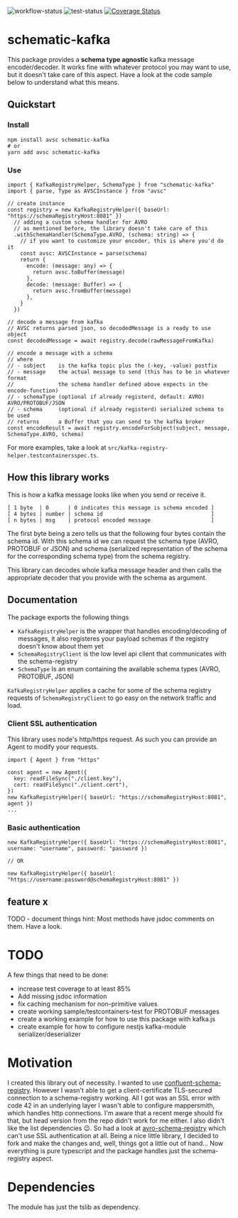 ![workflow-status](https://github.com/konqi/schematic-kafka/actions/workflows/build-actions.yml/badge.svg) ![test-status](https://github.com/konqi/schematic-kafka/actions/workflows/test-actions.yml/badge.svg) [![Coverage Status](https://coveralls.io/repos/github/konqi/schematic-kafka/badge.svg?branch=main)](https://coveralls.io/github/konqi/schematic-kafka?branch=main)

# schematic-kafka

This package provides a **schema type agnostic** kafka message encoder/decoder. It works fine with whatever protocol you may want to use, but it doesn't take care of this aspect. Have a look at the code sample below to understand what this means.

## Quickstart

### Install

```
npm install avsc schematic-kafka
# or
yarn add avsc schematic-kafka
```

### Use

```
import { KafkaRegistryHelper, SchemaType } from "schematic-kafka"
import { parse, Type as AVSCInstance } from "avsc"

// create instance
const registry = new KafkaRegistryHelper({ baseUrl: "https://schemaRegistryHost:8081" })
  // adding a custom schema handler for AVRO
  // as mentioned before, the library doesn't take care of this
  .withSchemaHandler(SchemaType.AVRO, (schema: string) => {
    // if you want to customize your encoder, this is where you'd do it
    const avsc: AVSCInstance = parse(schema)
    return {
      encode: (message: any) => {
        return avsc.toBuffer(message)
      },
      decode: (message: Buffer) => {
        return avsc.fromBuffer(message)
      },
    }
  })

// decode a message from kafka
// AVSC returns parsed json, so decodedMessage is a ready to use object
const decodedMessage = await registry.decode(rawMessageFromKafka)

// encode a message with a schema
// where
// - subject    is the kafka topic plus the (-key, -value) postfix
// - message    the actual message to send (this has to be in whatever format
//              the schema handler defined above expects in the encode-function)
// - schemaType (optional if already registerd, default: AVRO) AVRO/PROTOBUF/JSON
// - schema     (optional if already registerd) serialized schema to be used
// returns      a Buffer that you can send to the kafka broker
const encodeResult = await registry.encodeForSubject(subject, message, SchemaType.AVRO, schema)
```

For more examples, take a look at `src/kafka-registry-helper.testcontainersspec.ts`.

## How this library works

This is how a kafka message looks like when you send or receive it.

```
[ 1 byte  | 0      | 0 indicates this message is schema encoded ]
[ 4 bytes | number | schema id                                  ]
[ n bytes | msg    | protocol encoded message                   ]
```

The first byte being a zero tells us that the following four bytes contain the schema id. With this schema id we can request the schema type (AVRO, PROTOBUF or JSON) and schema (serialized representation of the schema for the corresponding schema type) from the schema registry.

This library can decodes whole kafka message header and then calls the appropriate decoder that you provide with the schema as argument.

## Documentation

The package exports the following things

- `KafkaRegistryHelper` is the wrapper that handles encoding/decoding of messages, it also registeres your payload schemas if the registry doesn't know about them yet
- `SchemaRegistryClient` is the low level api client that communicates with the schema-registry
- `SchemaType` Is an enum containing the available schema types (AVRO, PROTOBUF, JSON)

`KafkaRegistryHelper` applies a cache for some of the schema registry requests of `SchemaRegistryClient` to go easy on the network traffic and load.

### Client SSL authentication

This library uses node's http/https request. As such you can provide an Agent to modify your requests.

```
import { Agent } from "https"

const agent = new Agent({
  key: readFileSync("./client.key"),
  cert: readFileSync("./client.cert"),
})
new KafkaRegistryHelper({ baseUrl: "https://schemaRegistryHost:8081", agent })
...
```

### Basic authentication

```
new KafkaRegistryHelper({ baseUrl: "https://schemaRegistryHost:8081", username: "username", password: "password })

// OR

new KafkaRegistryHelper({ baseUrl: "https://username:password@schemaRegistryHost:8081" })
```

## feature x

TODO - document things hint: Most methods have jsdoc comments on them. Have a look.

# TODO

A few things that need to be done:

- increase test coverage to at least 85%
- Add missing jsdoc information
- fix caching mechanism for non-primitive values
- create working sample/testcontainers-test for PROTOBUF messages
- create a working example for how to use this package with kafka.js
- create example for how to configure nestjs kafka-module serializer/deserializer

# Motivation

I created this library out of necessity. I wanted to use [confluent-schema-registry](https://github.com/kafkajs/confluent-schema-registry). However I wasn't able to get a client-certificate TLS-secured connection to a schema-registry working. All I got was an SSL error with code 42 in an underlying layer I wasn't able to configure mappersmith, which handles http connections. I'm aware that a recent merge should fix that, but head version from the repo didn't work for me either. I also didn't like the list dependencies 😉. So had a look at [avro-schema-registry](https://github.com/bencebalogh/avro-schema-registry) which can't use SSL authentication at all. Being a nice little library, I decided to fork and make the changes and, well, things got a little out of hand... Now everything is pure typescript and the package handles just the schema-registry aspect.

# Dependencies

The module has just the tslib as dependency.
